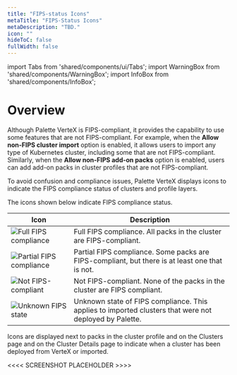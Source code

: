 ```yaml
---
title: "FIPS-status Icons"
metaTitle: "FIPS-Status Icons"
metaDescription: "TBD."
icon: ""
hideToC: false
fullWidth: false
---
```


import Tabs from 'shared/components/ui/Tabs';
import WarningBox from 'shared/components/WarningBox';
import InfoBox from 'shared/components/InfoBox';

# Overview

Although Palette VerteX is FIPS-compliant, it provides the capability to use some features that are not FIPS-compliant. For example, when the **Allow non-FIPS cluster import** option is enabled, it allows users to import any type of Kubernetes cluster, including some that are not FIPS-compliant. 
Similarly, when the  **Allow non-FIPS add-on packs** option is enabled, users can add add-on packs in cluster profiles that are not FIPS-compliant.

To avoid confusion and compliance issues, Palette VerteX displays icons to indicate the FIPS compliance status of clusters and profile layers. 

The icons shown below indicate FIPS compliance status.

| Icon | Description | 
|---------------|------------|
| ![Full FIPS compliance](/vertex_fips-status-icons_compliant.png) | Full FIPS compliance. All packs in the cluster are FIPS-compliant. | 
| ![Partial FIPS compliance](/vertex_fips-status-icons_partial.png) | Partial FIPS compliance. Some packs are FIPS-compliant, but there is at least one that is not.|  
| ![Not FIPS-compliant](/vertex_fips-status-icons_not-compliant.png) | Not FIPS-compliant. None of the packs in the cluster are FIPS compliant.| 
|![Unknown FIPS state](/vertex_fips-status-icons_unknown.png) | Unknown state of FIPS compliance. This applies to imported clusters that were not deployed by Palette. |

Icons are displayed next to packs in the cluster profile and on the Clusters page and on the Cluster Details page to indicate when a cluster has been deployed from VerteX or imported. 

<<<< SCREENSHOT PLACEHOLDER >>>>
<br />

<br />
